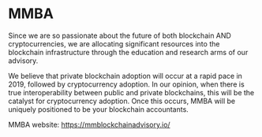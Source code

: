 # MMBA

Since we are so passionate about the future of both blockchain AND cryptocurrencies, we are allocating significant resources into the blockchain infrastructure through the education and research arms of our advisory.

We believe that private blockchain adoption will occur at a rapid pace in 2019, followed by cryptocurrency adoption. In our opinion, when there is true interoperability between public and private blockchains, this will be the catalyst for cryptocurrency adoption. Once this occurs, MMBA will be uniquely positioned to be your blockchain accountants.

MMBA website:  https://mmblockchainadvisory.io/

